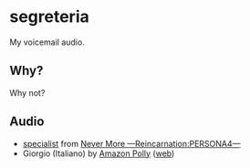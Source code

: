 # segreteria

My voicemail audio.

## Why?

Why not?

## Audio

- [specialist](https://www.youtube.com/watch?v=fTczCpIaLAU) from [Never More —Reincarnation:PERSONA4—](https://vgmdb.net/album/28489)
- Giorgio (Italiano) by [Amazon Polly](https://aws.amazon.com/it/polly/) ([web](https://ttsmp3.com/text-to-speech/Italian/))
